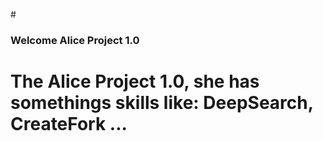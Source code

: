 #<h3>Welcome Alice Project 1.0</h3>
# The Alice Project 1.0, she has somethings skills like: DeepSearch, CreateFork ...

